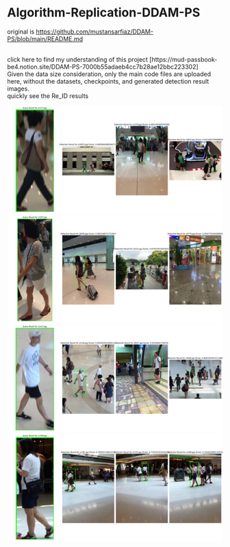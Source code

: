 # Algorithm-Replication-DDAM-PS
original is https://github.com/mustansarfiaz/DDAM-PS/blob/main/README.md

<br>
click here to find my understanding of this project
[https://mud-passbook-be4.notion.site/DDAM-PS-7000b55adaeb4cc7b28ae12bbc223302]

<br>
Given the data size consideration, only the main code files are uploaded here, without the datasets, checkpoints, and generated detection result images.

<br>
quickly see the Re_ID results

![图片描述](images/1.png)
![图片描述](images/2.png)
![图片描述](images/3.png)
![图片描述](images/4.png)
